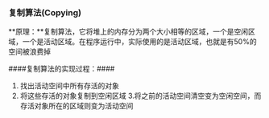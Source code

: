 ### 复制算法(Copying) ###
**原理：**复制算法，它将堆上的内存分为两个大小相等的区域，一个是空闲区域，一个是活动区域。在程序运行中，实际使用的是活动区域，也就是有50%的空间被浪费掉

####复制算法的实现过程：####
1. 找出活动空间中所有存活的对象
2. 将这些存活的对象复制到空闲区域
3.将之前的活动空间清空变为空闲空间，而存活对象所在的区域则变为活动空间